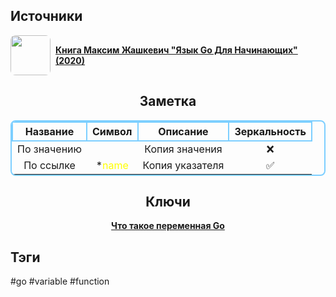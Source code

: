 <h2 align="left">Источники</h2>
<div style="text-align: left">
	<ul style="padding: 0; list-style-type: none; display: flex; flex-direction: column; align-items: left;">
		<li style="display: flex; align-items: center">
			<img
			style="border-radius: 8px; margin-right: 8px; width: 64px; height: 64px; object-fit: cover"
			src="https://sun9-11.userapi.com/impg/Rbi7bq4zpiRLoRxDX6jjlgxa1P2jvRVvK4LctA/RhguMLjyBoQ.jpg?size=1944x2160&quality=96&sign=2ff1b91737d9eeba989b95e5662e7e6d&type=album" />
			<strong><a href="https://vk.com/wall-167789771_1227">Книга Максим Жашкевич "Язык Go Для Начинающих" (2020)</a></strong>
	    </li>
	</ul>
</div>
<h2 align="center">Заметка</h2>
<center>
	<table style="border: #7DCFFF 2px solid; border-radius: 8px">
		<thead>
			<tr>
				<th style="border: #7DCFFF 2px solid; border-radius: 8px">Название</th>
				<th style="border: #7DCFFF 2px solid; border-radius: 8px">Символ</th>
				<th style="border: #7DCFFF 2px solid; border-radius: 8px">Описание</th>
				<th style="border: #7DCFFF 2px solid; border-radius: 8px">Зеркальность</th>
			</tr>
		</thead>
		<tbody>
			<tr>
				<td align="center">По значению</td>
				<td align="center"></td>
				<td align="center">Копия значения</td>
				<td align="center">❌</td>
			</tr>
			<tr>
				<td align="center">По ссылке</td>
				<td align="center">*<span style="color: #FFFF00">name</span></td>
				<td align="center">Копия указателя</td>
				<td align="center">✅</td>
			</tr>
		</tbody>
	</table>
</center>
<h2 align="center">Ключи</h2>
<div style="display: flex; align-items: flex-start;">
  <ul style="list-style-type: none; margin: 0; padding: 0; text-align: center; flex-grow: 1;">
    <li><strong><a href="obsidian://open?file=Go/Variables/Что такое переменная Go">Что такое переменная Go</a></strong></li>
  </ul>
</div>
<h2 align="left">Тэги</h2>
#go #variable #function